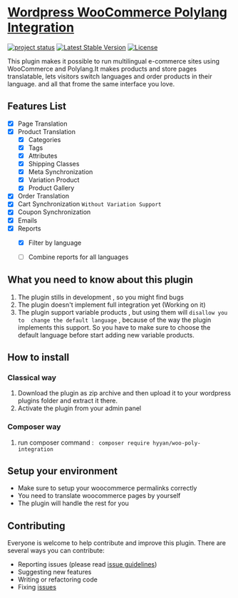 # [Wordpress  WooCommerce Polylang Integration ](https://github.com/hyyan/woo-poly-integration/)

[![project status](http://stillmaintained.com/hyyan/woo-poly-integration.png)](http://stillmaintained.com/hyyan/woo-poly-integration)
[![Latest Stable Version](https://poser.pugx.org/hyyan/woo-poly-integration/v/stable.svg)](https://packagist.org/packages/hyyan/woo-poly-integration)
[![License](https://poser.pugx.org/hyyan/woo-poly-integration/license.svg)](https://packagist.org/packages/hyyan/woo-poly-integration)


This plugin makes it possible to run multilingual e-commerce sites using
WooCommerce and Polylang.It makes products and store pages translatable, lets 
visitors switch languages and order products in their language. and all that frome 
the same interface you love.

## Features List

- [x] Page Translation
- [x] Product Translation
  - [x] Categories
  - [x] Tags
  - [x] Attributes
  - [x] Shipping Classes
  - [x] Meta Synchronization
  - [x] Variation Product
  - [x] Product Gallery
- [x] Order Translation
- [x] Cart Synchronization `Without Variation Support`
- [x] Coupon Synchronization
- [x] Emails
- [x] Reports
  - [x] Filter by language
  - [ ] Combine reports for all languages


## What you need to know about this plugin

1. The plugin stills in development , so you might find bugs
2. The plugin doesn't implement full integration yet (Working on it)
3. The plugin support variable products , but using them will `disallow you to 
  change the default language` , because of the way the plugin implements this
  support. So you have to make sure to choose the default language before start
  adding new variable products.

## How to install

### Classical way

1. Download the plugin as zip archive and then upload it to your wordpress plugins folder and
extract it there.
2. Activate the plugin from your admin panel

### Composer way

1. run composer command : ``` composer require hyyan/woo-poly-integration```

## Setup your environment

* Make sure to setup your woocommerce permalinks correctly
* You need to translate woocommerce pages by yourself
* The plugin will handle the rest for you

## Contributing

Everyone is welcome to help contribute and improve this plugin. There are several
ways you can contribute:

* Reporting issues (please read [issue guidelines](https://github.com/necolas/issue-guidelines))
* Suggesting new features
* Writing or refactoring code
* Fixing [issues](https://github.com/hyyan/woo-poly-integration/issues)
